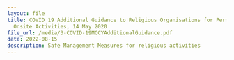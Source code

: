 ```yaml
---
layout: file
title: COVID 19 Additional Guidance to Religious Organisations for Permitted
  Onsite Activities, 14 May 2020
file_url: /media/3-COVID-19MCCYAdditionalGuidance.pdf
date: 2022-08-15
description: Safe Management Measures for religious activities
---
```


